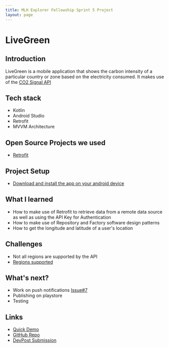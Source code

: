 ```yaml
---
title: MLH Explorer Fellowship Sprint 5 Project
layout: page
---
```

# LiveGreen
## Introduction
LiveGreen is a mobile application that shows the carbon intensity of a particular country or zone based on the electricity consumed.
It makes use of the [CO2 Signal API](https://docs.co2signal.com/)

## Tech stack

- Kotlin
- Android Studio
- Retrofit
- MVVM Architecture

## Open Source Projects we used
- [Retrofit](https://github.com/square/retrofit)

## Project Setup

- [Download and install the app on your android device](https://drive.google.com/file/d/1YYvs9ViT3533b5bO_0ZvQA1K10Ldk8cZ/view?usp=sharing)


## What I learned

- How to make use of Retrofit to retrieve data from a remote data source as well as using the API Key for Authentication
- How to make use of Repository and Factory software design patterns
- How to get the longitude and latitude of a user's location
## Challenges

- Not all regions are supported by the API
- [Regions supported](http://api.electricitymap.org/v3/zones)

## What's next?
- Work on push notifications [Issue#7](https://github.com/MLH-Fellowship/LiveGreen/issues/7)
- Publishing on playstore
- Testing

## Links
- [Quick Demo](https://vimeo.com/489104388) 
- [GitHub Repo](https://github.com/MLH-Fellowship/LiveGreen)
- [DevPost Submission](https://devpost.com/software/livegreen-oujp5l)
